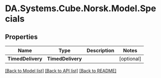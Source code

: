 # DA.Systems.Cube.Norsk.Model.Specials

## Properties

Name | Type | Description | Notes
------------ | ------------- | ------------- | -------------
**TimedDelivery** | **TimedDelivery** |  | [optional] 

[[Back to Model list]](../README.md#documentation-for-models) [[Back to API list]](../README.md#documentation-for-api-endpoints) [[Back to README]](../README.md)

